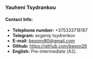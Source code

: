 ### Yauheni Tsydrankou ###

#### Contact Info: ####
* **Telephone number:** 
 +375333718187
* **Telegram:** evgeniy tsydrenkov
* **E-mail:** bexonn80@gmail.com
* **Github:** https://github.com/bexon26
* **English:** Pre-intermediate (А2).